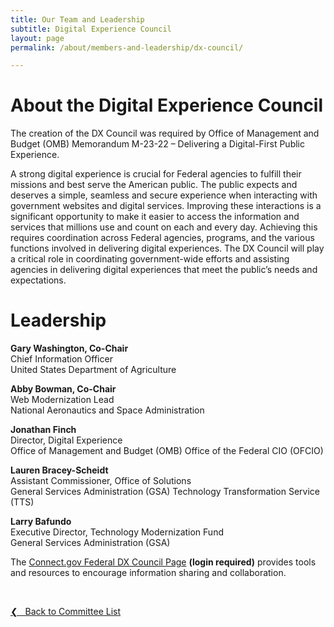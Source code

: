 ```yaml
---
title: Our Team and Leadership
subtitle: Digital Experience Council
layout: page
permalink: /about/members-and-leadership/dx-council/

---
```

# About the Digital Experience Council
The creation of the DX Council was required by Office of Management and Budget (OMB) Memorandum M-23-22 – Delivering a Digital-First Public Experience.

A strong digital experience is crucial for Federal agencies to fulfill their missions and best serve the American public. The public expects and deserves a simple, seamless and secure experience when interacting with government websites and digital services. Improving these interactions is a significant opportunity to make it easier to access the information and services that millions use and count on each and every day. Achieving this requires coordination across Federal agencies, programs, and the various functions involved in delivering digital experiences. The DX Council will play a critical role in coordinating government-wide efforts and assisting agencies in 
delivering digital experiences that meet the public’s needs and expectations.

# Leadership
**Gary Washington, Co-Chair**<br/>
Chief Information Officer<br/>
United States Department of Agriculture

**Abby Bowman, Co-Chair**<br/>
Web Modernization Lead<br/>
National Aeronautics and Space Administration

**Jonathan Finch**<br/>
Director, Digital Experience<br/>
Office of Management and Budget (OMB) Office of the Federal CIO (OFCIO)

**Lauren Bracey-Scheidt**<br/>
Assistant Commissioner, Office of Solutions<br/>
General Services Administration (GSA) Technology Transformation Service (TTS)

**Larry Bafundo**<br/>
Executive Director, Technology Modernization Fund<br/>
General Services Administration (GSA)

The [Connect.gov Federal DX Council Page](https://community.connect.gov/display/Egov/Digital+Experience+Council) **(login required)** provides tools and resources to encourage information sharing and collaboration.

&nbsp;

<a href="{{site.baseurl}}/about/members-and-leadership/#council-committees">&#10094; &nbsp; Back to Committee List</a><br>
